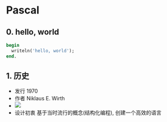 # Pascal

## 0. hello, world
```pascal
begin
  writeln('hello, world');
end.
```

## 1. 历史 
* 发行 1970
* 作者 Niklaus E. Wirth
* ![](https://github.com/mingchaoyan/MyUsedLanguages/blob/master/Pascal/Pscal_Niklaus_Wirth.jpg)
* 设计初衷 基于当时流行的概念(结构化编程), 创建一个高效的语言
